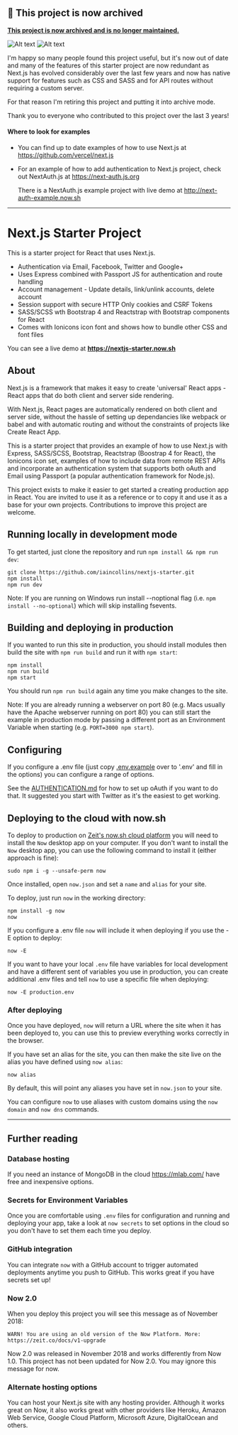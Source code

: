 ## 🚨 This project is now archived

[**This project is now archived and is no longer maintained.**](https://github.com/iaincollins/nextjs-starter/issues/122)

![Alt text](/public/images/1.png "Home page")
![Alt text](/public/images/1.png "Optional title")

I'm happy so many people found this project useful, but it's now out of date and many of the features of this starter project are now redundant as Next.js has evolved considerably over the last few years and now has native support for features such as CSS and SASS and for API routes without requiring a custom server.

For that reason I'm retiring this project and putting it into archive mode.

Thank you to everyone who contributed to this project over the last 3 years!

#### Where to look for examples

- You can find up to date examples of how to use Next.js at https://github.com/vercel/next.js

- For an example of how to add authentication to Next.js project, check out NextAuth.js at https://next-auth.js.org

  There is a NextAuth.js example project with live demo at http://next-auth-example.now.sh

---

# Next.js Starter Project

This is a starter project for React that uses Next.js.

- Authentication via Email, Facebook, Twitter and Google+
- Uses Express combined with Passport JS for authentication and route handling
- Account management - Update details, link/unlink accounts, delete account
- Session support with secure HTTP Only cookies and CSRF Tokens
- SASS/SCSS wth Bootstrap 4 and Reactstrap with Bootstrap components for React
- Comes with Ionicons icon font and shows how to bundle other CSS and font files

You can see a live demo at **https://nextjs-starter.now.sh**

## About

Next.js is a framework that makes it easy to create 'universal' React apps - React apps that do both client and server side rendering.

With Next.js, React pages are automatically rendered on both client and server side, without the hassle of setting up dependancies like webpack or babel and with automatic routing and without the constraints of projects like Create React App.

This is a starter project that provides an example of how to use Next.js with Express, SASS/SCSS, Bootstrap, Reactstrap (Boostrap 4 for React), the Ionicons icon set, examples of how to include data from remote REST APIs and incorporate an authentication system that supports both oAuth and Email using Passport (a popular authentication framework for Node.js).

This project exists to make it easier to get started a creating production app in React. You are invited to use it as a reference or to copy it and use it as a base for your own projects. Contributions to improve this project are welcome.

## Running locally in development mode

To get started, just clone the repository and run `npm install && npm run dev`:

    git clone https://github.com/iaincollins/nextjs-starter.git
    npm install
    npm run dev

Note: If you are running on Windows run install --noptional flag (i.e. `npm install --no-optional`) which will skip installing fsevents.

## Building and deploying in production

If you wanted to run this site in production, you should install modules then build the site with `npm run build` and run it with `npm start`:

    npm install
    npm run build
    npm start

You should run `npm run build` again any time you make changes to the site.

Note: If you are already running a webserver on port 80 (e.g. Macs usually have the Apache webserver running on port 80) you can still start the example in production mode by passing a different port as an Environment Variable when starting (e.g. `PORT=3000 npm start`).

## Configuring

If you configure a .env file (just copy [.env.example](https://github.com/iaincollins/nextjs-starter/blob/master/.env.example) over to '.env' and fill in the options) you can configure a range of options.

See the [AUTHENTICATION.md](https://github.com/iaincollins/nextjs-starter/blob/master/AUTHENTICATION.md) for how to set up oAuth if you want to do that. It suggested you start with Twitter as it's the easiest to get working.

## Deploying to the cloud with now.sh

To deploy to production on [Zeit's now.sh cloud platform](https://zeit.co) you will need to install the `Now` desktop app on your computer. If you don't want to install the `Now` desktop app, you can use the following command to install it (either approach is fine):

    sudo npm i -g --unsafe-perm now

Once installed, open `now.json` and set a `name` and `alias` for your site.

To deploy, just run `now` in the working directory:

    npm install -g now
    now

If you configure a .env file `now` will include it when deploying if you use the -E option to deploy:

    now -E

If you want to have your local `.env` file have variables for local development and have a different sent of variables you use in production, you can create additional .env files and tell `now` to use a specific file when deploying:

    now -E production.env

### After deploying

Once you have deployed, `now` will return a URL where the site when it has been deployed to, you can use this to preview everything works correctly in the browser.

If you have set an alias for the site, you can then make the site live on the alias you have defined using `now alias`:

    now alias

By default, this will point any aliases you have set in `now.json` to your site.

You can configure `now` to use aliases with custom domains using the `now domain` and `now dns` commands.

---

## Further reading

### Database hosting

If you need an instance of MongoDB in the cloud https://mlab.com/ have free and inexpensive options.

### Secrets for Environment Variables

Once you are comfortable using `.env` files for configuration and running and deploying your app, take a look at `now secrets` to set options in the cloud so you don't have to set them each time you deploy.

### GitHub integration

You can integrate `now` with a GitHub account to trigger automated deployments anytime you push to GitHub. This works great if you have secrets set up!

### Now 2.0

When you deploy this project you will see this message as of November 2018:

    WARN! You are using an old version of the Now Platform. More: https://zeit.co/docs/v1-upgrade

Now 2.0 was released in November 2018 and works differently from Now 1.0. This project has not been updated for Now 2.0. You may ignore this message for now.

### Alternate hosting options

You can host your Next.js site with any hosting provider. Although it works great on Now, it also works great with other providers like Heroku, Amazon Web Service, Google Cloud Platform, Microsoft Azure, DigitalOcean and others.
